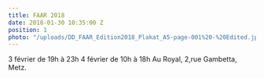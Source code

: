 ```yaml
---
title: FAAR 2018
date: 2018-01-30 10:35:00 Z
position: 1
photo: "/uploads/DD_FAAR_Edition2018_Plakat_A5-page-001%20-%20Edited.jpg"
---
```


3 février de 19h à 23h
4 février de 10h à 18h
Au Royal, 2,rue Gambetta, Metz.